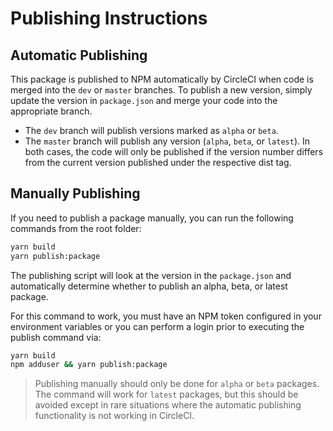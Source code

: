 # Publishing Instructions

## Automatic Publishing

This package is published to NPM automatically by CircleCI when code is merged into the `dev` or `master` branches. To publish a new version, simply update the version in `package.json` and merge your code into the appropriate branch.
- The `dev` branch will publish versions marked as `alpha` or `beta`.
- The `master` branch will publish any version (`alpha`, `beta`, or `latest`).
  In both cases, the code will only be published if the version number differs from the current version published under the respective dist tag.

## Manually Publishing

If you need to publish a package manually, you can run the following commands from the root folder:

```sh
yarn build 
yarn publish:package
```

The publishing script will look at the version in the `package.json` and automatically determine whether to publish an alpha, beta, or latest package.

For this command to work, you must have an NPM token configured in your environment variables or you can perform a login prior to executing the publish command via:

```sh
yarn build 
npm adduser && yarn publish:package
```

> Publishing manually should only be done for `alpha` or `beta` packages. The command will work for `latest` packages, but this should be avoided except in rare situations where the automatic publishing functionality is not working in CircleCI.
